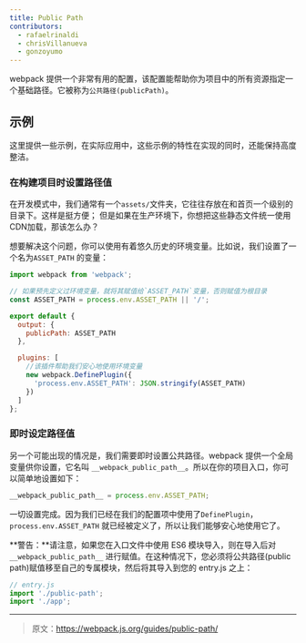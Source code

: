 ```yaml
---
title: Public Path
contributors:
  - rafaelrinaldi
  - chrisVillanueva
  - gonzoyumo
---
```


webpack 提供一个非常有用的配置，该配置能帮助你为项目中的所有资源指定一个基础路径。它被称为`公共路径(publicPath)`。

## 示例

这里提供一些示例，在实际应用中，这些示例的特性在实现的同时，还能保持高度整洁。

### 在构建项目时设置路径值

在开发模式中，我们通常有一个`assets/`文件夹，它往往存放在和首页一个级别的目录下。这样是挺方便；
但是如果在生产环境下，你想把这些静态文件统一使用CDN加载，那该怎么办？

想要解决这个问题，你可以使用有着悠久历史的环境变量。比如说，我们设置了一个名为`ASSET_PATH`
的变量：

```js
import webpack from 'webpack';

// 如果预先定义过环境变量，就将其赋值给`ASSET_PATH`变量，否则赋值为根目录
const ASSET_PATH = process.env.ASSET_PATH || '/';

export default {
  output: {
    publicPath: ASSET_PATH
  },

  plugins: [
    //该插件帮助我们安心地使用环境变量
    new webpack.DefinePlugin({
      'process.env.ASSET_PATH': JSON.stringify(ASSET_PATH)
    })
  ]
};
```

### 即时设定路径值

另一个可能出现的情况是，我们需要即时设置公共路径。webpack 提供一个全局变量供你设置，它名叫
`__webpack_public_path__`。所以在你的项目入口，你可以简单地设置如下：

```js
__webpack_public_path__ = process.env.ASSET_PATH;
```

一切设置完成。因为我们已经在我们的配置项中使用了`DefinePlugin`，`process.env.ASSET_PATH`
就已经被定义了，所以让我们能够安心地使用它了。

**警告：**请注意，如果您在入口文件中使用 ES6 模块导入，则在导入后对 `__webpack_public_path__` 进行赋值。在这种情况下，您必须将公共路径(public path)赋值移至自己的专属模块，然后将其导入到您的 entry.js 之上：

```js
// entry.js
import './public-path';
import './app';
```

***

> 原文：https://webpack.js.org/guides/public-path/